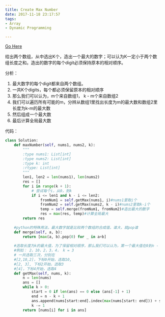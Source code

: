 ```yaml
---
title: Create Max Number
date: 2017-11-18 23:17:57
tags:
- Array
- Dynamic Programming

---
```


[Go Here](https://leetcode.com/problems/create-maximum-number/description/)

给出两个数组，从中选出K个，造出一个最大的数字；可以认为K一定小于两个数组长度之和。造出的数字的每个digit必须保持原本的相对顺序。

分析：

1. 最大数字的每个digit都来自两个数组。
2. 一共K个digits，每个都必须保留原本的相对顺序
3. 那么我们可以认为，m个来自数组1， k - m个来自数组2
4. 我们可以遍历所有可能的m，分辨从数组1里找出长度为m的最大数和数组2里长度为k-m的最大数
5. 然后组成一个最大数
6. 最后计算全局最大数

代码：

```python
class Solution:
    def maxNumber(self, nums1, nums2, k):
        """
        :type nums1: List[int]
        :type nums2: List[int]
        :type k: int
        :rtype: List[int]
        """
        len1, len2 = len(nums1), len(nums2)
        res = []
        for i in range(k + 1):
            # 尝试每个i，从0，到k
            if i <= len1 and k - i <= len2:
                fromNum1 = self.getMax(nums1, i)#nums1里取i个
                fromNum2 = self.getMax(nums2, k - i)#nums2里取k-i个
                temp = self.merge(fromNum1, fromNum2)#造出最大的数字
                res = max(res, temp)#计算全局最大
        return res
    
    #python的特殊用法，最大数字就是比较两个数组的合成值，谁大，就pop谁
    def merge(self, a, b):
        return [max(a, b).pop(0) for _ in a+b]
  
	#选取长度为k的最大值，为了保留相对顺序，那么我们可以认为，第一个最大值在0到n - k + 1里选择，第二个最大值在前面那个最大值的下标后一个开始到，n - k + 1里选择。每次存储选择的下标，最后返回组成的数字
    #例如： 2，10，2，3，4， k = 3
    # 一共选取三次，分别在
    #[2,10,2]，下标0开始，选取10,
    #[2, 3], 下标2开始，选取3
    #[4]，下标4开始，选取4
    def getMax(self, nums, k):
        n = len(nums)
        ans = []
        while k > 0:
            start = 0 if len(ans) == 0 else (ans[-1] + 1)
            end = n - k + 1
            ans.append(nums[start:end].index(max(nums[start: end])) + start)
            k -= 1
        return [nums[i] for i in ans]
```

